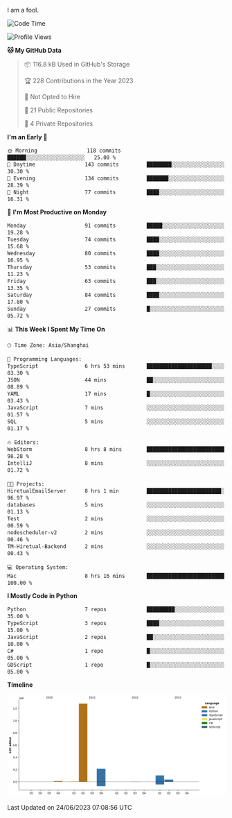 I am a fool.

<!--START_SECTION:waka-->
![Code Time](http://img.shields.io/badge/Code%20Time-497%20hrs%2037%20mins-blue)

![Profile Views](http://img.shields.io/badge/Profile%20Views-3-blue)

**🐱 My GitHub Data** 

> 📦 116.8 kB Used in GitHub's Storage 
 > 
> 🏆 228 Contributions in the Year 2023
 > 
> 🚫 Not Opted to Hire
 > 
> 📜 21 Public Repositories 
 > 
> 🔑 4 Private Repositories 
 > 
**I'm an Early 🐤** 

```text
🌞 Morning                118 commits         ██████░░░░░░░░░░░░░░░░░░░   25.00 % 
🌆 Daytime                143 commits         ████████░░░░░░░░░░░░░░░░░   30.30 % 
🌃 Evening                134 commits         ███████░░░░░░░░░░░░░░░░░░   28.39 % 
🌙 Night                  77 commits          ████░░░░░░░░░░░░░░░░░░░░░   16.31 % 
```
📅 **I'm Most Productive on Monday** 

```text
Monday                   91 commits          █████░░░░░░░░░░░░░░░░░░░░   19.28 % 
Tuesday                  74 commits          ████░░░░░░░░░░░░░░░░░░░░░   15.68 % 
Wednesday                80 commits          ████░░░░░░░░░░░░░░░░░░░░░   16.95 % 
Thursday                 53 commits          ███░░░░░░░░░░░░░░░░░░░░░░   11.23 % 
Friday                   63 commits          ███░░░░░░░░░░░░░░░░░░░░░░   13.35 % 
Saturday                 84 commits          ████░░░░░░░░░░░░░░░░░░░░░   17.80 % 
Sunday                   27 commits          █░░░░░░░░░░░░░░░░░░░░░░░░   05.72 % 
```


📊 **This Week I Spent My Time On** 

```text
🕑︎ Time Zone: Asia/Shanghai

💬 Programming Languages: 
TypeScript               6 hrs 53 mins       █████████████████████░░░░   83.30 % 
JSON                     44 mins             ██░░░░░░░░░░░░░░░░░░░░░░░   08.89 % 
YAML                     17 mins             █░░░░░░░░░░░░░░░░░░░░░░░░   03.43 % 
JavaScript               7 mins              ░░░░░░░░░░░░░░░░░░░░░░░░░   01.57 % 
SQL                      5 mins              ░░░░░░░░░░░░░░░░░░░░░░░░░   01.17 % 

🔥 Editors: 
WebStorm                 8 hrs 8 mins        █████████████████████████   98.28 % 
IntelliJ                 8 mins              ░░░░░░░░░░░░░░░░░░░░░░░░░   01.72 % 

🐱‍💻 Projects: 
HiretualEmailServer      8 hrs 1 min         ████████████████████████░   96.97 % 
databases                5 mins              ░░░░░░░░░░░░░░░░░░░░░░░░░   01.13 % 
Test                     2 mins              ░░░░░░░░░░░░░░░░░░░░░░░░░   00.59 % 
nodescheduler-v2         2 mins              ░░░░░░░░░░░░░░░░░░░░░░░░░   00.46 % 
TM-Hiretual-Backend      2 mins              ░░░░░░░░░░░░░░░░░░░░░░░░░   00.43 % 

💻 Operating System: 
Mac                      8 hrs 16 mins       █████████████████████████   100.00 % 
```

**I Mostly Code in Python** 

```text
Python                   7 repos             █████████░░░░░░░░░░░░░░░░   35.00 % 
TypeScript               3 repos             ████░░░░░░░░░░░░░░░░░░░░░   15.00 % 
JavaScript               2 repos             ██░░░░░░░░░░░░░░░░░░░░░░░   10.00 % 
C#                       1 repo              █░░░░░░░░░░░░░░░░░░░░░░░░   05.00 % 
GDScript                 1 repo              █░░░░░░░░░░░░░░░░░░░░░░░░   05.00 % 
```



**Timeline**

![Lines of Code chart](https://raw.githubusercontent.com/VeejaLiu/VeejaLiu/master/assets/bar_graph.png)


 Last Updated on 24/06/2023 07:08:56 UTC
<!--END_SECTION:waka-->
